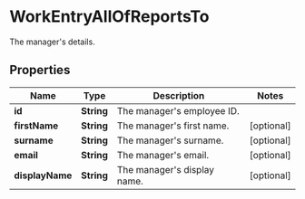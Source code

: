 

# WorkEntryAllOfReportsTo

The manager's details.

## Properties

| Name | Type | Description | Notes |
|------------ | ------------- | ------------- | -------------|
|**id** | **String** | The manager&#39;s employee ID. |  |
|**firstName** | **String** | The manager&#39;s first name. |  [optional] |
|**surname** | **String** | The manager&#39;s surname. |  [optional] |
|**email** | **String** | The manager&#39;s email. |  [optional] |
|**displayName** | **String** | The manager&#39;s display name. |  [optional] |



